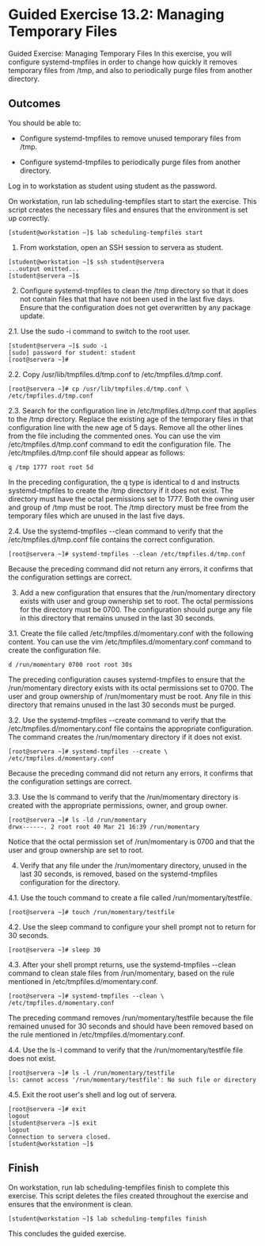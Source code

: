 # Guided Exercise 13.2: Managing Temporary Files

Guided Exercise: Managing Temporary Files
In this exercise, you will configure systemd-tmpfiles in order to change how quickly it removes temporary files from /tmp, and also to periodically purge files from another directory.

## Outcomes

You should be able to:

- Configure systemd-tmpfiles to remove unused temporary files from /tmp.

- Configure systemd-tmpfiles to periodically purge files from another directory.

Log in to workstation as student using student as the password.

On workstation, run lab scheduling-tempfiles start to start the exercise. This script creates the necessary files and ensures that the environment is set up correctly.
```
[student@workstation ~]$ lab scheduling-tempfiles start
```

1. From workstation, open an SSH session to servera as student.
```
[student@workstation ~]$ ssh student@servera
...output omitted...
[student@servera ~]$ 
```

2. Configure systemd-tmpfiles to clean the /tmp directory so that it does not contain files that that have not been used in the last five days. Ensure that the configuration does not get overwritten by any package update.

2.1. Use the sudo -i command to switch to the root user.
```
[student@servera ~]$ sudo -i
[sudo] password for student: student
[root@servera ~]# 
```

2.2. Copy /usr/lib/tmpfiles.d/tmp.conf to /etc/tmpfiles.d/tmp.conf.
```
[root@servera ~]# cp /usr/lib/tmpfiles.d/tmp.conf \
/etc/tmpfiles.d/tmp.conf
```

2.3. Search for the configuration line in /etc/tmpfiles.d/tmp.conf that applies to the /tmp directory. Replace the existing age of the temporary files in that configuration line with the new age of 5 days. Remove all the other lines from the file including the commented ones. You can use the vim /etc/tmpfiles.d/tmp.conf command to edit the configuration file. The /etc/tmpfiles.d/tmp.conf file should appear as follows:
```
q /tmp 1777 root root 5d
```
In the preceding configuration, the q type is identical to d and instructs systemd-tmpfiles to create the /tmp directory if it does not exist. The directory must have the octal permissions set to 1777. Both the owning user and group of /tmp must be root. The /tmp directory must be free from the temporary files which are unused in the last five days.

2.4. Use the systemd-tmpfiles --clean command to verify that the /etc/tmpfiles.d/tmp.conf file contains the correct configuration.
```
[root@servera ~]# systemd-tmpfiles --clean /etc/tmpfiles.d/tmp.conf
```

Because the preceding command did not return any errors, it confirms that the configuration settings are correct.

3. Add a new configuration that ensures that the /run/momentary directory exists with user and group ownership set to root. The octal permissions for the directory must be 0700. The configuration should purge any file in this directory that remains unused in the last 30 seconds.

3.1. Create the file called /etc/tmpfiles.d/momentary.conf with the following content. You can use the vim /etc/tmpfiles.d/momentary.conf command to create the configuration file.
```
d /run/momentary 0700 root root 30s
```
The preceding configuration causes systemd-tmpfiles to ensure that the /run/momentary directory exists with its octal permissions set to 0700. The user and group ownership of /run/momentary must be root. Any file in this directory that remains unused in the last 30 seconds must be purged.

3.2. Use the systemd-tmpfiles --create command to verify that the /etc/tmpfiles.d/momentary.conf file contains the appropriate configuration. The command creates the /run/momentary directory if it does not exist.
```
[root@servera ~]# systemd-tmpfiles --create \
/etc/tmpfiles.d/momentary.conf
```

Because the preceding command did not return any errors, it confirms that the configuration settings are correct.

3.3. Use the ls command to verify that the /run/momentary directory is created with the appropriate permissions, owner, and group owner.
```
[root@servera ~]# ls -ld /run/momentary
drwx------. 2 root root 40 Mar 21 16:39 /run/momentary
```
Notice that the octal permission set of /run/momentary is 0700 and that the user and group ownership are set to root.

4. Verify that any file under the /run/momentary directory, unused in the last 30 seconds, is removed, based on the systemd-tmpfiles configuration for the directory.

4.1. Use the touch command to create a file called /run/momentary/testfile.
```
[root@servera ~]# touch /run/momentary/testfile
```

4.2. Use the sleep command to configure your shell prompt not to return for 30 seconds.
```
[root@servera ~]# sleep 30
```            

4.3. After your shell prompt returns, use the systemd-tmpfiles --clean command to clean stale files from /run/momentary, based on the rule mentioned in /etc/tmpfiles.d/momentary.conf.
```
[root@servera ~]# systemd-tmpfiles --clean \
/etc/tmpfiles.d/momentary.conf
```
The preceding command removes /run/momentary/testfile because the file remained unused for 30 seconds and should have been removed based on the rule mentioned in /etc/tmpfiles.d/momentary.conf.

4.4. Use the ls -l command to verify that the /run/momentary/testfile file does not exist.
```
[root@servera ~]# ls -l /run/momentary/testfile
ls: cannot access '/run/momentary/testfile': No such file or directory
```

4.5. Exit the root user's shell and log out of servera.
```
[root@servera ~]# exit
logout
[student@servera ~]$ exit
logout
Connection to servera closed.
[student@workstation ~]$ 
```

## Finish

On workstation, run lab scheduling-tempfiles finish to complete this exercise. This script deletes the files created throughout the exercise and ensures that the environment is clean.
```
[student@workstation ~]$ lab scheduling-tempfiles finish
```

This concludes the guided exercise.